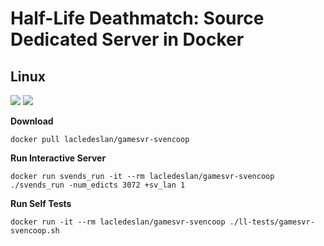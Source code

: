 # Half-Life Deathmatch: Source Dedicated Server in Docker

## Linux
[![](https://images.microbadger.com/badges/version/lacledeslan/gamesvr-svencoop.svg)](https://microbadger.com/images/lacledeslan/gamesvr-svencoop "Get your own version badge on microbadger.com")
[![](https://images.microbadger.com/badges/image/lacledeslan/gamesvr-svencoop.svg)](https://microbadger.com/images/lacledeslan/gamesvr-svencoop "Get your own image badge on microbadger.com")

**Download**
```
docker pull lacledeslan/gamesvr-svencoop
```

**Run Interactive Server**
```
docker run svends_run -it --rm lacledeslan/gamesvr-svencoop ./svends_run -num_edicts 3072 +sv_lan 1
```

**Run Self Tests**
```
docker run -it --rm lacledeslan/gamesvr-svencoop ./ll-tests/gamesvr-svencoop.sh
```
